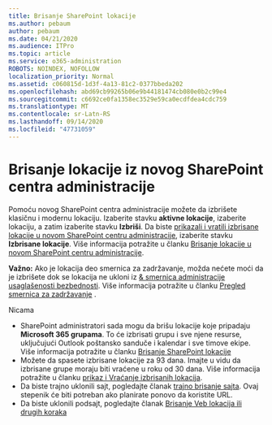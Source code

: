 ```yaml
---
title: Brisanje SharePoint lokacije
ms.author: pebaum
author: pebaum
ms.date: 04/21/2020
ms.audience: ITPro
ms.topic: article
ms.service: o365-administration
ROBOTS: NOINDEX, NOFOLLOW
localization_priority: Normal
ms.assetid: c060815d-1d3f-4a13-81c2-0377bbeda202
ms.openlocfilehash: abd69cb99265b06e9b44181474cb080e0b2c99e4
ms.sourcegitcommit: c6692ce0fa1358ec3529e59ca0ecdfdea4cdc759
ms.translationtype: MT
ms.contentlocale: sr-Latn-RS
ms.lasthandoff: 09/14/2020
ms.locfileid: "47731059"
---
```

# <a name="delete-a-site-from-the-new-sharepoint-admin-center"></a>Brisanje lokacije iz novog SharePoint centra administracije

Pomoću novog SharePoint centra administracije možete da izbrišete klasičnu i modernu lokaciju. Izaberite stavku **aktivne lokacije**, izaberite lokaciju, a zatim izaberite stavku **Izbriši**. Da biste [prikazali i vratili izbrisane lokacije u novom SharePoint centru administracije](https://docs.microsoft.com/sharepoint/view-and-restore-deleted-sites-in-new-admin-center), izaberite stavku **Izbrisane lokacije**. Više informacija potražite u članku [Brisanje lokacije u novom SharePoint centru administracije](https://docs.microsoft.com/sharepoint/delete-site-collection#delete-a-site-in-the-new-sharepoint-admin-center).

**Važno:** Ako je lokacija deo smernica za zadržavanje, možda nećete moći da je izbrišete dok se lokacija ne ukloni iz [ &amp; smernica administracije usaglašenosti bezbednosti](https://protection.office.com/?rfr=AdminCenter#/homepage). Više informacija potražite u članku [Pregled smernica za zadržavanje](https://docs.microsoft.com/microsoft-365/compliance/retention-policies) . 

Nicama
- SharePoint administratori sada mogu da brišu lokacije koje pripadaju **Microsoft 365 grupama**. To će izbrisati grupu i sve njene resurse, uključujući Outlook poštansko sanduče i kalendar i sve timove ekipe. Više informacija potražite u članku [Brisanje SharePoint lokacije](https://docs.microsoft.com/sharepoint/manage-sites-in-new-admin-center#delete-a-site)
- Možete da spasete izbrisane lokacije za 93 dana. Imajte u vidu da izbrisane grupe moraju biti vraćene u roku od 30 dana. Više informacija potražite u članku [prikaz i Vraćanje izbrisanih lokacija](https://docs.microsoft.com/sharepoint/view-and-restore-deleted-sites-in-new-admin-center).
- Da biste trajno uklonili sajt, pogledajte članak [trajno brisanje sajta](https://docs.microsoft.com/sharepoint/delete-site-collection#permanently-delete-a-site). Ovaj stepenik će biti potreban ako planirate ponovo da koristite URL. 
- Da biste uklonili podsajt, pogledajte članak [Brisanje Veb lokacija ili drugih koraka](https://support.office.com/article/Delete-a-SharePoint-site-or-subsite-bc37b743-0cef-475e-9a8c-8fc4d40179fb#__bkmkshortcut)
